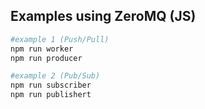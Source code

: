 ## Examples using ZeroMQ (JS)

```bash
#example 1 (Push/Pull)
npm run worker
npm run producer
```

```bash
#example 2 (Pub/Sub)
npm run subscriber
npm run publishert
```
